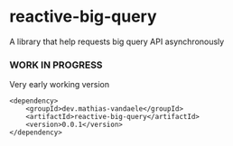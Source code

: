 # reactive-big-query
A library that help requests big query API asynchronously


### WORK IN PROGRESS

Very early working version

```
<dependency>
    <groupId>dev.mathias-vandaele</groupId>
    <artifactId>reactive-big-query</artifactId>
    <version>0.0.1</version>
</dependency>
```
